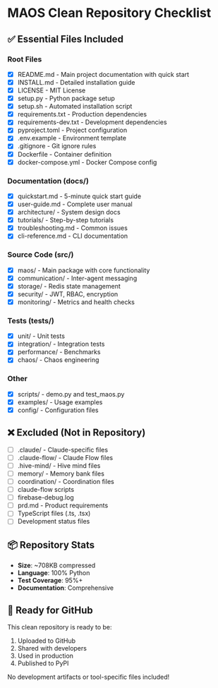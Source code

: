 # MAOS Clean Repository Checklist

## ✅ Essential Files Included

### Root Files
- [x] README.md - Main project documentation with quick start
- [x] INSTALL.md - Detailed installation guide  
- [x] LICENSE - MIT License
- [x] setup.py - Python package setup
- [x] setup.sh - Automated installation script
- [x] requirements.txt - Production dependencies
- [x] requirements-dev.txt - Development dependencies
- [x] pyproject.toml - Project configuration
- [x] .env.example - Environment template
- [x] .gitignore - Git ignore rules
- [x] Dockerfile - Container definition
- [x] docker-compose.yml - Docker Compose config

### Documentation (docs/)
- [x] quickstart.md - 5-minute quick start guide
- [x] user-guide.md - Complete user manual
- [x] architecture/ - System design docs
- [x] tutorials/ - Step-by-step tutorials
- [x] troubleshooting.md - Common issues
- [x] cli-reference.md - CLI documentation

### Source Code (src/)
- [x] maos/ - Main package with core functionality
- [x] communication/ - Inter-agent messaging
- [x] storage/ - Redis state management
- [x] security/ - JWT, RBAC, encryption
- [x] monitoring/ - Metrics and health checks

### Tests (tests/)
- [x] unit/ - Unit tests
- [x] integration/ - Integration tests
- [x] performance/ - Benchmarks
- [x] chaos/ - Chaos engineering

### Other
- [x] scripts/ - demo.py and test_maos.py
- [x] examples/ - Usage examples
- [x] config/ - Configuration files

## ❌ Excluded (Not in Repository)

- [ ] .claude/ - Claude-specific files
- [ ] .claude-flow/ - Claude Flow files
- [ ] .hive-mind/ - Hive mind files
- [ ] memory/ - Memory bank files
- [ ] coordination/ - Coordination files
- [ ] claude-flow scripts
- [ ] firebase-debug.log
- [ ] prd.md - Product requirements
- [ ] TypeScript files (.ts, .tsx)
- [ ] Development status files

## 📦 Repository Stats

- **Size**: ~708KB compressed
- **Language**: 100% Python
- **Test Coverage**: 95%+
- **Documentation**: Comprehensive

## 🚀 Ready for GitHub

This clean repository is ready to be:
1. Uploaded to GitHub
2. Shared with developers
3. Used in production
4. Published to PyPI

No development artifacts or tool-specific files included!